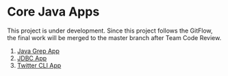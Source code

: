 # Core Java Apps
This project is under development. Since this project follows the GitFlow, the final work will be merged to the master branch after Team Code Review.

1. [Java Grep App](./grep/README)
2. [JDBC App](./jdbc/README)
3. [Twitter CLI App](./twitter/README)
